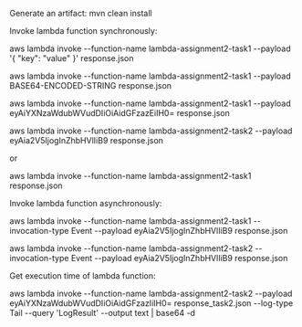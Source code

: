 Generate an artifact:
mvn clean install

Invoke lambda function synchronously:

aws lambda invoke --function-name lambda-assignment2-task1 --payload '{ "key": "value" }' response.json

aws lambda invoke --function-name lambda-assignment2-task1 --payload BASE64-ENCODED-STRING response.json

aws lambda invoke --function-name lambda-assignment2-task1 --payload eyAiYXNzaWdubWVudDIiOiAidGFzazEiIH0= response.json

aws lambda invoke --function-name lambda-assignment2-task2 --payload eyAia2V5IjogInZhbHVlIiB9 response.json

or

aws lambda invoke --function-name lambda-assignment2-task1 response.json

Invoke lambda function asynchronously:

aws lambda invoke --function-name lambda-assignment2-task1 --invocation-type Event --payload eyAia2V5IjogInZhbHVlIiB9 response.json

aws lambda invoke --function-name lambda-assignment2-task2 --invocation-type Event --payload eyAia2V5IjogInZhbHVlIiB9 response.json

Get execution time of lambda function:

aws lambda invoke --function-name lambda-assignment2-task2 --payload eyAiYXNzaWdubWVudDIiOiAidGFzazIiIH0= response_task2.json --log-type Tail \--query 'LogResult' --output text | base64 -d
